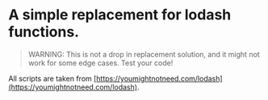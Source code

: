 # A simple replacement for lodash functions.

> WARNING: This is not a drop in replacement solution, and it might not work for some edge cases. Test your code!

All scripts are taken from [https://youmightnotneed.com/lodash](https://youmightnotneed.com/lodash).
